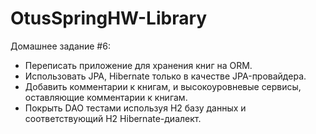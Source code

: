 # OtusSpringHW-Library

Домашнее задание #6:
- Переписать приложение для хранения книг на ORM.
- Использовать JPA, Hibernate только в качестве JPA-провайдера.
- Добавить комментарии к книгам, и высокоуровневые сервисы, оставляющие комментарии к книгам.
- Покрыть DAO тестами используя H2 базу данных и соответствующий H2 Hibernate-диалект.
